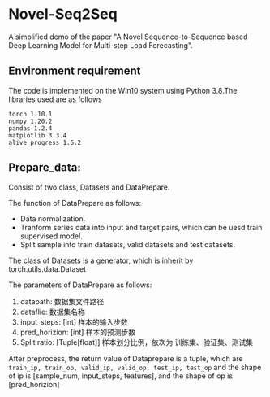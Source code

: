 # Novel-Seq2Seq

A simplified demo of the paper "A Novel Sequence-to-Sequence based Deep Learning Model for Multi-step Load Forecasting".

## Environment requirement

The code is implemented on the Win10 system using Python 3.8.The libraries used are as follows

```angular2html
torch 1.10.1
numpy 1.20.2
pandas 1.2.4
matplotlib 3.3.4
alive_progress 1.6.2
```

## Prepare_data:

Consist of two class, Datasets and DataPrepare.

The function of DataPrepare as follows:

+ Data normalization.
+ Tranform series data into input and target pairs, which can be
  uesd train supervised model.
+ Split sample into train datasets, valid datasets and test datasets.

The class of Datasets is a generator, which is  inherit by torch.utils.data.Dataset

The parameters of DataPrepare as follows:

1. datapath: 数据集文件路径 
2. dataflie: 数据集名称 
3. input_steps:  [int] 样本的输入步数 
4. pred_horizion: [int] 样本的预测步数
5. Split ratio: [Tuple[float]] 样本划分比例，依次为 训练集、验证集、测试集

After preprocess, the return value of Dataprepare is a tuple, which are `train_ip, train_op, valid_ip, valid_op, test_ip, test_op`
and the shape of ip is [sample_num, input_steps, features], and the shape of op is [pred_horizion]
